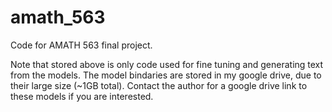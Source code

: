 # amath_563
Code for AMATH 563 final project. 

Note that stored above is only code used for fine tuning and generating text from the models. The model bindaries are stored in my google drive, due to their large size (~1GB total). Contact the author for a google drive link to these models if you are interested. 



